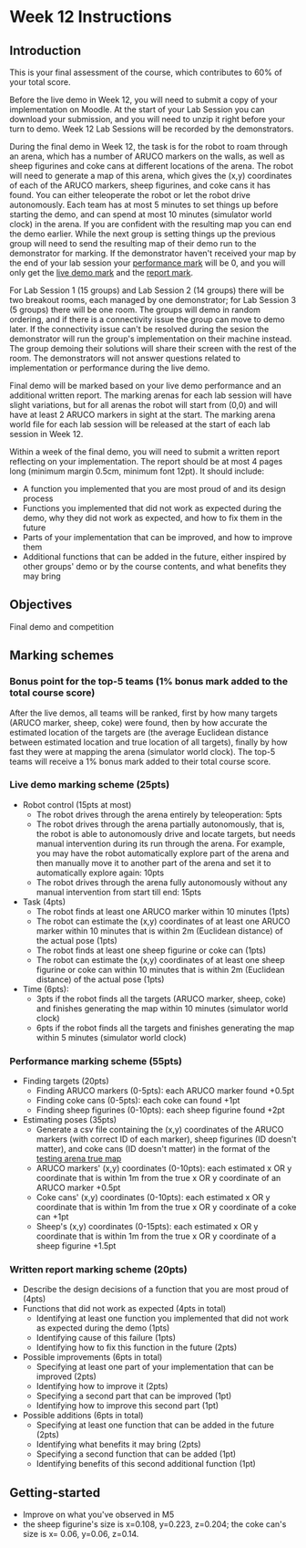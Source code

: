 # Week 12 Instructions

## Introduction
This is your final assessment of the course, which contributes to 60% of your total score.

Before the live demo in Week 12, you will need to submit a copy of your implementation on Moodle. At the start of your Lab Session you can download your submission, and you will need to unzip it right before your turn to demo. Week 12 Lab Sessions will be recorded by the demonstrators.

During the final demo in Week 12, the task is for the robot to roam through an arena, which has a number of ARUCO markers on the walls, as well as sheep figurines and coke cans at different locations of the arena. The robot will need to generate a map of this arena, which gives the (x,y) coordinates of each of the ARUCO markers, sheep figurines, and coke cans it has found. You can either teleoperate the robot or let the robot drive autonomously. Each team has at most 5 minutes to set things up before starting the demo, and can spend at most 10 minutes (simulator world clock) in the arena. If you are confident with the resulting map you can end the demo earlier. While the next group is setting things up the previous group will need to send the resulting map of their demo run to the demonstrator for marking. If the demonstrator haven't received your map by the end of your lab session your [performance mark](#Performance-marking-scheme-55pts) will be 0, and you will only get the [live demo mark](#Live-demo-marking-scheme-25pts) and the [report mark](#Written-report-marking-scheme-20pts).

For Lab Session 1 (15 groups) and Lab Session 2 (14 groups) there will be two breakout rooms, each managed by one demonstrator; for Lab Session 3 (5 groups) there will be one room. The groups will demo in random ordering, and if there is a connectivity issue the group can move to demo later. If the connectivity issue can't be resolved during the sesion the demonstrator will run the group's implementation on their machine instead. The group demoing their solutions will share their screen with the rest of the room. The demonstrators will not answer questions related to implementation or performance during the live demo. 

Final demo will be marked based on your live demo performance and an additional written report. The marking arenas for each lab session will have slight variations, but for all arenas the robot will start from (0,0) and will have at least 2 ARUCO markers in sight at the start. The marking arena world file for each lab session will be released at the start of each lab session in Week 12.

Within a week of the final demo, you will need to submit a written report reflecting on your implementation. The report should be at most 4 pages long (minimum margin 0.5cm, minimum font 12pt). It should include:
- A function you implemented that you are most proud of and its design process
- Functions you implemented that did not work as expected during the demo, why they did not work as expected, and how to fix them in the future
- Parts of your implementation that can be improved, and how to improve them
- Additional functions that can be added in the future, either inspired by other groups' demo or by the course contents, and what benefits they may bring

## Objectives
Final demo and competition

## Marking schemes
### Bonus point for the top-5 teams (1% bonus mark added to the total course score)
After the live demos, all teams will be ranked, first by how many targets (ARUCO marker, sheep, coke) were found, then by how accurate the estimated location of the targets are (the average Euclidean distance between estimated location and true location of all targets), finally by how fast they were at mapping the arena (simulator world clock). The top-5 teams will receive a 1% bonus mark added to their total course score.

### Live demo marking scheme (25pts)
- Robot control (15pts at most) 
  - The robot drives through the arena entirely by teleoperation: 5pts
  - The robot drives through the arena partially autonomously, that is, the robot is able to autonomously drive and locate targets, but needs manual intervention during its run through the arena. For example, you may have the robot automatically explore part of the arena and then manually move it to another part of the arena and set it to automatically explore again: 10pts
  - The robot drives through the arena fully autonomously without any manual intervention from start till end: 15pts
- Task (4pts)
  - The robot finds at least one ARUCO marker within 10 minutes (1pts)
  - The robot can estimate the (x,y) coordinates of at least one ARUCO marker within 10 minutes that is within 2m (Euclidean distance) of the actual pose (1pts)
  - The robot finds at least one sheep figurine or coke can (1pts)
  - The robot can estimate the (x,y) coordinates of at least one sheep figurine or coke can within 10 minutes that is within 2m (Euclidean distance) of the actual pose (1pts)
- Time (6pts):
  - 3pts if the robot finds all the targets (ARUCO marker, sheep, coke) and finishes generating the map within 10 minutes (simulator world clock)
  - 6pts if the robot finds all the targets and finishes generating the map within 5 minutes (simulator world clock)
### Performance marking scheme (55pts)
- Finding targets (20pts)
  - Finding ARUCO markers (0-5pts): each ARUCO marker found +0.5pt
  - Finding coke cans (0-5pts): each coke can found +1pt
  - Finding sheep figurines (0-10pts): each sheep figurine found +2pt
- Estimating poses (35pts)
  - Generate a csv file containing the (x,y) coordinates of the ARUCO markers (with correct ID of each marker), sheep figurines (ID doesn't matter), and coke cans (ID doesn't matter) in the format of the [testing arena true map](https://github.com/tianleimin/ECE4078_Lab/blob/master/Week10-11/TruePose_demo_arena_dev.csv) 
  - ARUCO markers' (x,y) coordinates (0-10pts): each estimated x OR y coordinate that is within 1m from the true x OR y coordinate of an ARUCO marker +0.5pt
  - Coke cans' (x,y) coordinates (0-10pts): each estimated x OR y coordinate that is within 1m from the true x OR y coordinate of a coke can +1pt
  - Sheep's (x,y) coordinates (0-15pts): each estimated x OR y coordinate that is within 1m from the true x OR y coordinate of a sheep figurine +1.5pt
### Written report marking scheme (20pts)
- Describe the design decisions of a function that you are most proud of (4pts)
- Functions that did not work as expected (4pts in total)
  - Identifying at least one function you implemented that did not work as expected during the demo (1pts) 
  - Identifying cause of this failure (1pts) 
  - Identifying how to fix this function in the future (2pts)
- Possible improvements (6pts in total)
  - Specifying at least one part of your implementation that can be improved (2pts)
  - Identifying how to improve it (2pts) 
  - Specifying a second part that can be improved (1pt)
  - Identifying how to improve this second part (1pt)
- Possible additions (6pts in total)
  - Specifying at least one function that can be added in the future (2pts)
  - Identifying what benefits it may bring (2pts)
  - Specifying a second function that can be added (1pt)
  - Identifying benefits of this second additional function (1pt)

## Getting-started
- Improve on what you've observed in M5
- the sheep figurine's size is x=0.108, y=0.223, z=0.204; the coke can's size is x= 0.06, y=0.06, z=0.14.
